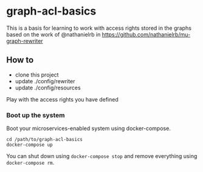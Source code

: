 # graph-acl-basics

This is a basis for learning to work with access rights stored in the graphs based on the work of @nathanielrb in https://github.com/nathanielrb/mu-graph-rewriter

## How to

- clone this project
- update ./config/rewriter
- update ./config/resources

Play with the access rights you have defined


### Boot up the system

Boot your microservices-enabled system using docker-compose.

    cd /path/to/graph-acl-basics
    docker-compose up

You can shut down using `docker-compose stop` and remove everything using `docker-compose rm`.
